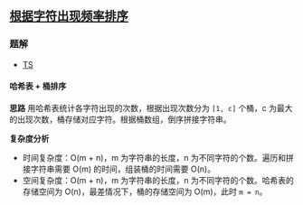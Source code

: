 ## [根据字符出现频率排序](https://leetcode-cn.com/problems/sort-characters-by-frequency/)
### 题解
+ [TS](../../ts/512/451.ts)

#### 哈希表 + 桶排序
**思路**
用哈希表统计各字符出现的次数，根据出现次数分为 `[1, c]` 个桶，c 为最大的出现次数，桶存储对应字符。根据桶数组，倒序拼接字符串。

**复杂度分析**
+ 时间复杂度：O(m + n)，m 为字符串的长度，n 为不同字符的个数。遍历和拼接字符串需要 O(m) 的时间，组装桶的时间需要 O(n)。
+ 空间复杂度：O(m + n)，m 为字符串的长度，n 为不同字符的个数。哈希表的存储空间为 O(n)，最差情况下，桶的存储空间为 O(m)，此时 `m = n`。